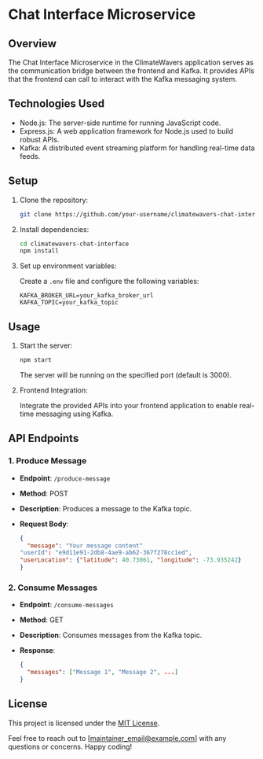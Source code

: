 # Chat Interface Microservice

## Overview

The Chat Interface Microservice in the ClimateWavers application serves as the communication bridge between the frontend and Kafka. It provides APIs that the frontend can call to interact with the Kafka messaging system.

## Technologies Used

- Node.js: The server-side runtime for running JavaScript code.
- Express.js: A web application framework for Node.js used to build robust APIs.
- Kafka: A distributed event streaming platform for handling real-time data feeds.

## Setup

1. Clone the repository:

   ```bash
   git clone https://github.com/your-username/climatewavers-chat-interface.git
   ```

2. Install dependencies:

   ```bash
   cd climatewavers-chat-interface
   npm install
   ```

3. Set up environment variables:

   Create a `.env` file and configure the following variables:

   ```env
   KAFKA_BROKER_URL=your_kafka_broker_url
   KAFKA_TOPIC=your_kafka_topic
   ```

## Usage

1. Start the server:

   ```bash
   npm start
   ```

   The server will be running on the specified port (default is 3000).

2. Frontend Integration:

   Integrate the provided APIs into your frontend application to enable real-time messaging using Kafka.

## API Endpoints

### 1. Produce Message

- **Endpoint**: `/produce-message`
- **Method**: POST
- **Description**: Produces a message to the Kafka topic.
- **Request Body**:

  ```json
  {
    "message": "Your message content"
  "userId": "e9d11e91-2db8-4ae9-ab62-367f278cc1ed",
  "userLocation": {"latitude": 40.73061, "longitude": -73.935242}
  }
  ```

### 2. Consume Messages

- **Endpoint**: `/consume-messages`
- **Method**: GET
- **Description**: Consumes messages from the Kafka topic.
- **Response**:

  ```json
  {
    "messages": ["Message 1", "Message 2", ...]
  }
  ```

## License

This project is licensed under the [MIT License](LICENSE).

Feel free to reach out to [maintainer_email@example.com] with any questions or concerns. Happy coding!
